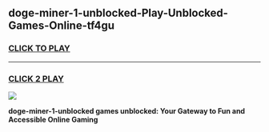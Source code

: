 
## doge-miner-1-unblocked-Play-Unblocked-Games-Online-tf4gu
<h3>
<a href="https://premium76.site?title=doge-miner-1-unblocked&ref=25A">CLICK TO PLAY</a></h3>
<hr>

<h3>
<a href="https://premium76.site?title=doge-miner-1-unblocked&ref=25A">CLICK 2 PLAY</a>
  
</h3>

<a href="https://premium76.site?title=doge-miner-1-unblocked&ref=25A"><img src="https://clearcache.store/games.png"></a>


**doge-miner-1-unblocked games unblocked: Your Gateway to Fun and Accessible Online Gaming**
